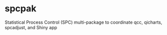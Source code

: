 # spcpak
Statistical Process Control (SPC) multi-package to coordinate qcc, qicharts, spcadjust, and Shiny app
